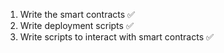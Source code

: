 1. Write the smart contracts ✅
2. Write deployment scripts ✅
3. Write scripts to interact with smart contracts ✅